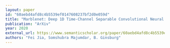 ```yaml
---
layout: paper
id: "60aebd4afd8c4b5539ef0147608237bf2d0e059d"
title: "Marblenet: Deep 1D Time-Channel Separable Convolutional Neural Network For Voice Activity Detection"
publication: "ArXiv"
year: 2020
external_url: https://www.semanticscholar.org/paper/60aebd4afd8c4b5539ef0147608237bf2d0e059d
authors: "Fei Jia, Somshubra Majumdar, B. Ginsburg"
---
```

